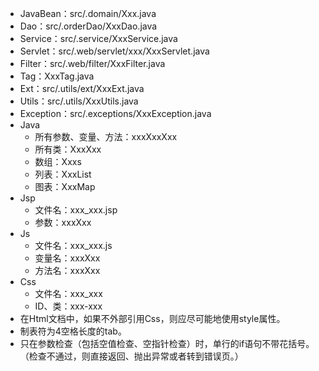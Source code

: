 * JavaBean：src/.domain/Xxx.java
* Dao：src/.orderDao/XxxDao.java
* Service：src/.service/XxxService.java
* Servlet：src/.web/servlet/xxx/XxxServlet.java
* Filter：src/.web/filter/XxxFilter.java
&emsp;
* Tag：XxxTag.java
* Ext：src/.utils/ext/XxxExt.java
* Utils：src/.utils/XxxUtils.java
* Exception：src/.exceptions/XxxException.java
&emsp;
* Java
	* 所有参数、变量、方法：xxxXxxXxx
	* 所有类：XxxXxx
	* 数组：Xxxs
	* 列表：XxxList
	* 图表：XxxMap
* Jsp
	* 文件名：xxx_xxx.jsp
	* 参数：xxxXxx
* Js
	* 文件名：xxx_xxx.js
	* 变量名：xxxXxx
	* 方法名：xxxXxx
* Css
	* 文件名：xxx_xxx
	* ID、类：xxx-xxx
&emsp;
* 在Html文档中，如果不外部引用Css，则应尽可能地使用style属性。
* 制表符为4空格长度的tab。
* 只在参数检查（包括空值检查、空指针检查）时，单行的if语句不带花括号。（检查不通过，则直接返回、抛出异常或者转到错误页。）


